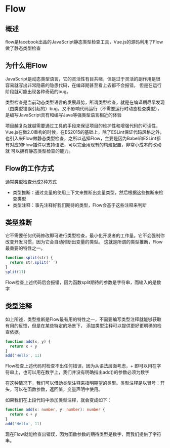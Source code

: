 # Flow
## 概述
flow是facebook出品的JavaScript静态类型检查工具，Vue.js的源码利用了Flow做了静态类型检查

## 为什么用Flow
JavaScript是动态类型语言，它的灵活性有目共睹，但是过于灵活的副作用是很容易就写出非常隐蔽的隐患代码，在编译期甚至看上去都不会报错，
但是在运行阶段就可能出现各种奇葩的bug。

类型检查是当前动态类型语言的发展趋势，所谓类型检查，就是在编译期尽早发现（由类型错误引起的）bug，又不影响代码运行（不需要运行时动态检查类型），
是编写JavaScript具有和编写Java等强类型语言相近的体验

项目越复杂就越需要通过工具的手段来保证项目的维护性和增强代码的可读性，Vue.js在做2.0重构的时候，在ES2015的基础上，除了ESLint保证代码风格之外，
也引入来Flow做静态类型检查，之所以选择Flow，主要是因为Babel和ESLint都有对应的Flow插件以支持语法，可以完全用现有的构建配置，非常小成本的改动就
可以拥有静态类型检查的能力。

## Flow的工作方式
通常类型检查分成2种方式

* 类型推断：通过变量的使用上下文来推断出变量类型，然后根据这些推断来检查类型
* 类型注释：事先注释好我们期待的类型，Flow会基于这些注释来判断

## 类型推断
它不需要任何代码修改即可进行类型检查，最小化开发者的工作量。它不会强制你改变开发习惯，因为它会自动推断出变量的类型。
这就是所谓的类型推断，Flow最重要的特性之一。

```js
function split(str) {
  return str.split(' ')
}
split(11)
```

Flow检查上述代码后会报错，因为函数split期待的参数是字符串，而输入的是数字

## 类型注释
如上所述，类型推断是Flow最有用的特性之一，不需要编写类型注释就能够获取有用的反馈，但是在某些特定的场景下，
添加类型注释可以提供更好更明确的检查依据。

```js
function add(x, y) {
  return x + y
}
add('Hello', 11)
```

Flow检查上述代码时检查不出任何错误，因为从语法层面考虑，+ 即可以用在字符串上，也可以用在数字上，我们并没有明确指出add()的参数必须为数字

在这种情况下，我们可以借助类型注释来指明期望的类型。类型注释是以冒号：开头，可以在函数参数，返回值，变量声明中使用。

如果我们在上段代码中添加类型注释，就会变成如下：
```typescript
function add(x: number, y: number): number {
  return x + y
}
add('Hello', 11)
```
现在Flow就能检查出错误，因为函数参数的期待类型是数字，而我们提供了字符串。

